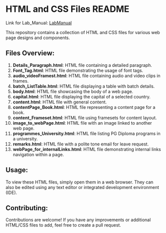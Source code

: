 # HTML and CSS Files README

Link for Lab_Manual: [LabManual](https://docs.google.com/document/d/1Ki3Pe512_yOwwrJvI4FO-EKLqhlzKn-ylEuz1bLD78A/edit?usp=share_link)

This repository contains a collection of HTML and CSS files for various web page designs and components.

## Files Overview:

1. **Details_Paragraph.html**: HTML file containing a detailed paragraph.
2. **Font_Tag.html**: HTML file demonstrating the usage of font tags.
3. **audio_videoFramest.html**: HTML file containing audio and video clips in frames.
4. **batch_ListTable.html**: HTML file displaying a table with batch details.
5. **body.html**: HTML file showcasing the body of a web page.
6. **capital.html**: HTML file displaying the capital of a selected country.
7. **content.html**: HTML file with general content.
8. **contentPage_Book.html**: HTML file representing a content page for a book.
9. **content_Frameset.html**: HTML file using framesets for content layout.
10. **image_to_webPage.html**: HTML file with an image linked to another web page.
11. **programmes_University.html**: HTML file listing PG Diploma programs in a university.
12. **remarks.html**: HTML file with a polite tone email for leave request.
13. **webPage_for_internalLinks.html**: HTML file demonstrating internal links navigation within a page.

## Usage:

To view these HTML files, simply open them in a web browser. They can also be edited using any text editor or integrated development environment (IDE).

## Contributing:

Contributions are welcome! If you have any improvements or additional HTML/CSS files to add, feel free to create a pull request.
